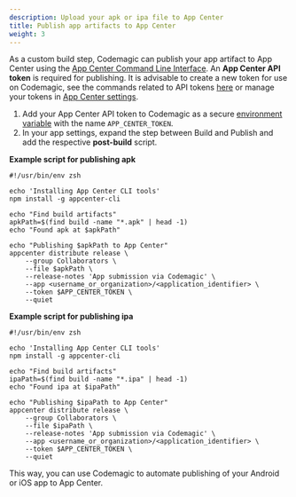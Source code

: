 ```yaml
---
description: Upload your apk or ipa file to App Center
title: Publish app artifacts to App Center
weight: 3
---
```


As a custom build step, Codemagic can publish your app artifact to App Center using the [App Center Command Line Interface](https://github.com/microsoft/appcenter-cli). An **App Center API token** is required for publishing. It is advisable to create a new token for use on Codemagic, see the commands related to API tokens [here](https://github.com/microsoft/appcenter-cli#commands) or manage your tokens in [App Center settings](https://appcenter.ms/settings/apitokens).

1. Add your App Center API token to Codemagic as a secure [environment variable](../building/environment-variables) with the name `APP_CENTER_TOKEN`.
2. In your app settings, expand the step between Build and Publish and add the respective **post-build** script.

**Example script for publishing apk**
```
#!/usr/bin/env zsh

echo 'Installing App Center CLI tools'
npm install -g appcenter-cli

echo "Find build artifacts"
apkPath=$(find build -name "*.apk" | head -1)
echo "Found apk at $apkPath"

echo "Publishing $apkPath to App Center"
appcenter distribute release \
    --group Collaborators \
    --file $apkPath \
    --release-notes 'App submission via Codemagic' \
    --app <username_or_organization>/<application_identifier> \
    --token $APP_CENTER_TOKEN \
    --quiet
```

**Example script for publishing ipa**
```
#!/usr/bin/env zsh
​
echo 'Installing App Center CLI tools'
npm install -g appcenter-cli
​
echo "Find build artifacts"
ipaPath=$(find build -name "*.ipa" | head -1)
echo "Found ipa at $ipaPath"
​
echo "Publishing $ipaPath to App Center"
appcenter distribute release \
    --group Collaborators \
    --file $ipaPath \
    --release-notes 'App submission via Codemagic' \
    --app <username_or_organization>/<application_identifier> \
    --token $APP_CENTER_TOKEN \
    --quiet
```

This way, you can use Codemagic to automate publishing of your Android or iOS app to App Center.